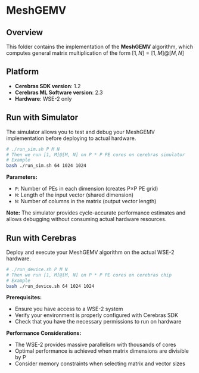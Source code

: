 # MeshGEMV

## Overview

This folder contains the implementation of the **MeshGEMV** algorithm, which computes general matrix multiplication of the form $[1,N]=[1,M]@[M,N]$

## Platform

- **Cerebras SDK version**: 1.2
- **Cerebras ML Software version**: 2.3
- **Hardware**: WSE-2 only

## Run with Simulator

The simulator allows you to test and debug your MeshGEMV implementation before deploying to actual hardware.

```bash
# ./run_sim.sh P M N
# Then we run [1, M]@[M, N] on P * P PE cores on cerebras simulator
# Example
bash ./run_sim.sh 64 1024 1024
```

**Parameters:**
- `P`: Number of PEs in each dimension (creates P×P PE grid)
- `M`: Length of the input vector (shared dimension)
- `N`: Number of columns in the matrix (output vector length)

**Note:** The simulator provides cycle-accurate performance estimates and allows debugging without consuming actual hardware resources.

## Run with Cerebras

Deploy and execute your MeshGEMV algorithm on the actual WSE-2 hardware.

```bash
# ./run_device.sh P M N
# Then we run [1, M]@[M, N] on P * P PE cores on cerebras chip
# Example
bash ./run_device.sh 64 1024 1024
```

**Prerequisites:**
- Ensure you have access to a WSE-2 system
- Verify your environment is properly configured with Cerebras SDK
- Check that you have the necessary permissions to run on hardware

**Performance Considerations:**
- The WSE-2 provides massive parallelism with thousands of cores
- Optimal performance is achieved when matrix dimensions are divisible by P
- Consider memory constraints when selecting matrix and vector sizes
